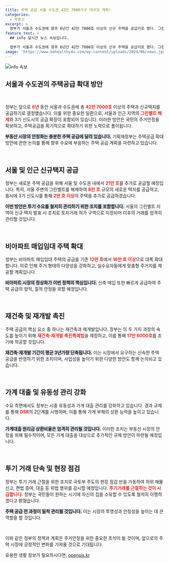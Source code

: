```yaml
---
title: 주택 공급 서울 수도권 42만 7000가구 대규모 계획!
categories:
  - 부동산
excerpt: >
  정부가 서울과 수도권에 향후 6년간 42만 7000호 이상의 신규 주택을 공급키로 했다. 그린벨트 해제 및 비아파트 매입임대 확대를 통해 주거안정을 도모할 계획이니, 세부 사항이 궁금하다면 클릭하세요!
feature_text: >
  ## info 실시간 뉴스 속보입니다.

  정부가 서울과 수도권에 향후 6년간 42만 7000호 이상의 신규 주택을 공급키로 했다. 그린벨트 해제 및 비아파트 매입임대 확대를 통해 주거안정을 도모할 계획이니, 세부 사항이 궁금하다면 클릭하세요!
image: 'https://www.behealthy4u.com/wp-content/uploads/2024/06/news.jpg'
---
```


<p><img src="https://www.behealthy4u.com/wp-content/uploads/2024/06/news.jpg" alt="info 속보" /></p>

<h2 data-ke-size="size26">서울과 수도권의 주택공급 확대 방안</h2>

<p data-ke-size="size16">&nbsp;</p>

<p>정부는 앞으로 <b><span style="color: #ee2323;">6년</span></b> 동안 서울과 수도권에 총 <b><span style="color: #ee2323;">42만 7000호</span></b> 이상의 주택과 신규택지를 공급하기로 결정했습니다. 이를 위한 중요한 일환으로, 서울과 인근 지역의 <b><span style="color: #ee2323;">그린벨트 해제</span></b>와 3기 신도시의 공급 확장이 포함되어 있습니다. 이러한 방안은 국민의 주거안정을 확보하고, 주택공급을 획기적으로 확대하기 위한 노력으로 풀이됩니다. </p>

<p><b><span style="background-color: #21538527;">부동산 시장의 안정화는 충분한 주택 공급에 달려 있습니다.</span></b> 기획재정부는 주택공급 확대 방안에 관한 논의를 통해 향후 수요에 부응하는 주택 공급 계획을 마련하고 있습니다. </p>

<p data-ke-size="size16">&nbsp;</p>

<h2 data-ke-size="size26">서울 및 인근 신규택지 공급</h2>

<p>정부는 새로운 주택 공급을 위해 서울 및 수도권 내에서 <b><span style="color: #ee2323;">21만 호</span></b>를 추가로 공급할 예정입니다. 특히, 서울 주변의 그린벨트를 해제하여 <b><span style="color: #ee2323;">8만 호</span></b> 규모의 새로운 택지를 공급하고, 동시에 3기 신도시를 통해 <b><span style="color: #ee2323;">2만 호 이상</span></b>의 주택을 추가로 공급하겠습니다.</p>

<p><b><span style="background-color: #21538527;">이번 방안은 투기 수요를 철저히 관리하기 위한 조치를 포함합니다.</span></b> 서울의 그린벨트 지역이 신규 택지 발표 시 조치로 토지거래 허가 구역으로 지정되어 이후의 거래를 엄격히 관리할 것입니다.</p>

<p data-ke-size="size16">&nbsp;</p>

<h2 data-ke-size="size26">비아파트 매입임대 주택 확대</h2>

<p>정부는 비아파트 매입임대 주택의 공급을 기존 <b><span style="color: #ee2323;">12만 호</span></b>에서 <b><span style="color: #ee2323;">16만 호 이상</span></b>으로 대폭 확대합니다. 이로 인해 주거 형태의 다양성을 강화하고, 실수요자들에게 맞춤형 주거지를 제공할 계획입니다. </p>

<p><b><span style="background-color: #21538527;">비아파트 시장의 정상화가 이번 정책의 핵심입니다.</span></b> 신축 매입 또한 빠르게 공급하여 주택 공급의 양적, 질적 안정을 꾀할 예정입니다.</p>

<p data-ke-size="size16">&nbsp;</p>

<h2 data-ke-size="size26">재건축 및 재개발 촉진</h2>

<p>주택 공급의 핵심 요소 중 하나는 재건축과 재개발입니다. 정부는 이 두 가지 과정의 속도를 높이기 위해 <b><span style="color: #ee2323;">재건축·재개발 촉진특례법</span></b>을 제정하고, 이를 통해 <b><span style="color: #ee2323;">17만 6000호</span></b>를 조기에 착공할 것입니다.</p>

<p><b><span style="background-color: #21538527;">재건축·재개발 기간이 평균 3년가량 단축됩니다.</span></b> 이는 시장에서 요구하는 신속한 주택 공급을 반영하기 위한 조치이며, 사업성을 높이기 위한 다양한 방안도 함께 논의되고 있습니다.</p>

<p data-ke-size="size16">&nbsp;</p>

<h2 data-ke-size="size26">가계 대출 및 유동성 관리 강화</h2>

<p>수요 측면에서도 정부는 시중 유동성과 가계 대출 관리를 강화하고 있습니다. 경과 규제를 통해 <b><span style="color: #ee2323;">DSR</span></b>의 2단계를 시행하며, 이를 통해 가계 부채의 상환 능력을 높이고 있습니다.</p>

<p><b><span style="background-color: #21538527;">가계대출 원리금 상환비율은 엄격히 관리될 것입니다.</span></b> 이러한 조치는 부동산 시장의 안정을 위해 필수적이며, 모든 가계 대출을 대상으로 추가적인 규제 방안이 마련될 예정입니다. </p>

<p data-ke-size="size16">&nbsp;</p>

<h2 data-ke-size="size26">투기 거래 단속 및 현장 점검</h2>

<p>정부는 투기 거래 근절을 위한 조치로 국토부 주도의 현장 점검 반을 가동하여 허위 매물 신고, 편법 증여, 대출 등 위법 행위를 감시할 예정입니다. <b><span style="color: #ee2323;">투기거래를 근절하는 것이 시급합니다.</span></b> 정부는 국민들이 원하는 시기에 자신의 집을 소유할 수 있도록 철저히 이행하겠다고 밝혔습니다.</p>

<p><b><span style="background-color: #21538527;">주택 공급 전 과정이 밀착 관리될 것입니다.</span></b> 이는 시장의 투명성과 안정성을 높이는 데 큰 역할을 할 것입니다. </p>

<p data-ke-size="size16">&nbsp;</p>

<p>이와 같은 정부의 정책과 계획은 주거안정을 위한 중요한 초석이 될 것이며, 앞으로의 주택 시장에 긍정적인 변화를 가져올 것으로 기대됩니다.</p>
유용한 생활 정보가 필요하시다면, <a href="https://opensis.kr" rel="dofollow">opensis.kr</a>


